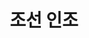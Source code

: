 ---
layout: hubs
key: Q484453
title: 조선 인조
name: 조선 인조
image: http://commons.wikimedia.org/wiki/Special:FilePath/%EC%9D%B8%EC%A1%B0%EC%9D%98%20%ED%95%AD%EB%B3%B5.jpg
description: 16th King of Joseon Dynaty in Korean history
score: 0.029276040989546663
degree: 10
---